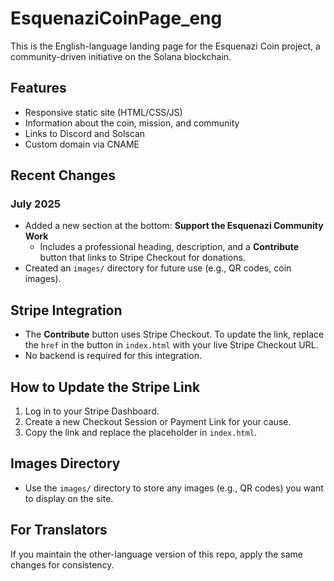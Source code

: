 # EsquenaziCoinPage_eng

This is the English-language landing page for the Esquenazi Coin project, a community-driven initiative on the Solana blockchain.

## Features
- Responsive static site (HTML/CSS/JS)
- Information about the coin, mission, and community
- Links to Discord and Solscan
- Custom domain via CNAME

## Recent Changes

### July 2025
- Added a new section at the bottom: **Support the Esquenazi Community Work**
  - Includes a professional heading, description, and a **Contribute** button that links to Stripe Checkout for donations.
- Created an `images/` directory for future use (e.g., QR codes, coin images).

## Stripe Integration
- The **Contribute** button uses Stripe Checkout. To update the link, replace the `href` in the button in `index.html` with your live Stripe Checkout URL.
- No backend is required for this integration.

## How to Update the Stripe Link
1. Log in to your Stripe Dashboard.
2. Create a new Checkout Session or Payment Link for your cause.
3. Copy the link and replace the placeholder in `index.html`.

## Images Directory
- Use the `images/` directory to store any images (e.g., QR codes) you want to display on the site.

## For Translators
If you maintain the other-language version of this repo, apply the same changes for consistency.
